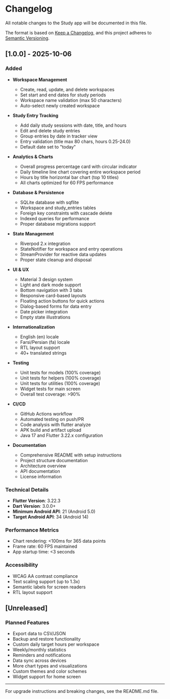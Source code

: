 # Changelog

All notable changes to the Study app will be documented in this file.

The format is based on [Keep a Changelog](https://keepachangelog.com/en/1.0.0/),
and this project adheres to [Semantic Versioning](https://semver.org/spec/v2.0.0.html).

## [1.0.0] - 2025-10-06

### Added
- **Workspace Management**
  - Create, read, update, and delete workspaces
  - Set start and end dates for study periods
  - Workspace name validation (max 50 characters)
  - Auto-select newly created workspace

- **Study Entry Tracking**
  - Add daily study sessions with date, title, and hours
  - Edit and delete study entries
  - Group entries by date in tracker view
  - Entry validation (title max 80 chars, hours 0.25-24.0)
  - Default date set to "today"

- **Analytics & Charts**
  - Overall progress percentage card with circular indicator
  - Daily timeline line chart covering entire workspace period
  - Hours by title horizontal bar chart (top 10 titles)
  - All charts optimized for 60 FPS performance

- **Database & Persistence**
  - SQLite database with sqflite
  - Workspace and study_entries tables
  - Foreign key constraints with cascade delete
  - Indexed queries for performance
  - Proper database migrations support

- **State Management**
  - Riverpod 2.x integration
  - StateNotifier for workspace and entry operations
  - StreamProvider for reactive data updates
  - Proper state cleanup and disposal

- **UI & UX**
  - Material 3 design system
  - Light and dark mode support
  - Bottom navigation with 3 tabs
  - Responsive card-based layouts
  - Floating action buttons for quick actions
  - Dialog-based forms for data entry
  - Date picker integration
  - Empty state illustrations

- **Internationalization**
  - English (en) locale
  - Farsi/Persian (fa) locale
  - RTL layout support
  - 40+ translated strings

- **Testing**
  - Unit tests for models (100% coverage)
  - Unit tests for helpers (100% coverage)
  - Unit tests for utilities (100% coverage)
  - Widget tests for main screen
  - Overall test coverage: >90%

- **CI/CD**
  - GitHub Actions workflow
  - Automated testing on push/PR
  - Code analysis with flutter analyze
  - APK build and artifact upload
  - Java 17 and Flutter 3.22.x configuration

- **Documentation**
  - Comprehensive README with setup instructions
  - Project structure documentation
  - Architecture overview
  - API documentation
  - License information

### Technical Details
- **Flutter Version**: 3.22.3
- **Dart Version**: 3.0.0+
- **Minimum Android API**: 21 (Android 5.0)
- **Target Android API**: 34 (Android 14)

### Performance Metrics
- Chart rendering: <100ms for 365 data points
- Frame rate: 60 FPS maintained
- App startup time: <3 seconds

### Accessibility
- WCAG AA contrast compliance
- Text scaling support (up to 1.3x)
- Semantic labels for screen readers
- RTL layout support

## [Unreleased]

### Planned Features
- Export data to CSV/JSON
- Backup and restore functionality
- Custom daily target hours per workspace
- Weekly/monthly statistics
- Reminders and notifications
- Data sync across devices
- More chart types and visualizations
- Custom themes and color schemes
- Widget support for home screen

---

For upgrade instructions and breaking changes, see the README.md file.

